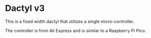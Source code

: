 # Dactyl v3

This is a fixed width dactyl that utilizes a single micro-controller.

The controller is from Ali Express and is similar to a Raspberry Pi Pico.